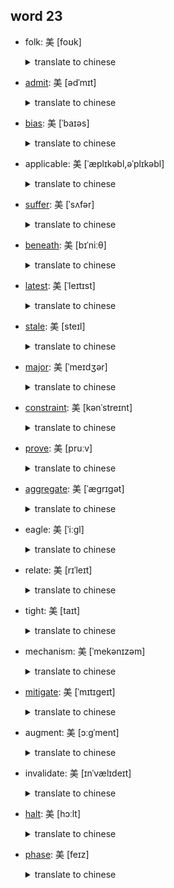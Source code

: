 ## word 23
* folk: 美 [foʊk]  
  <details>
    <summary>translate to chinese</summary>

    n. 民族；:red_circle:人们；亲属（复数）  
    adj. 民间的  
  </details>

* [admit](https://youdao.com/w/admit/#keyfrom=dict2.top): 美 [ədˈmɪt]   
  <details>
    <summary>translate to chinese</summary>

    vt. :red_circle:承认；准许进入；可容纳  
    vi. 承认；容许  
  </details>

* [bias](https://youdao.com/w/bias/#keyfrom=dict2.top): 美 [ˈbaɪəs]    
  <details>
    <summary>translate to chinese</summary>

    n. :red_circle:偏见；偏爱；斜纹  
    vt. 使存偏见  
    adj. 偏斜的  
    ![](https://raw.githubusercontent.com/wangkaiwd/drawing-bed/master/20200311091812.png)
  </details>

* applicable: 美 [ˈæplɪkəbl,əˈplɪkəbl]  
  <details>
    <summary>translate to chinese</summary>
    
    adj. 可适用的；:red_circle:可应用的；合适的
    ![](https://raw.githubusercontent.com/wangkaiwd/drawing-bed/master/20200311221918.png)
    ![](https://raw.githubusercontent.com/wangkaiwd/drawing-bed/master/20200311222210.png)
  </details>

* [suffer](https://dict.youdao.com/w/suffer/#keyfrom=dict2.top): 美 [ˈsʌfər]
  <details>
    <summary>translate to chinese</summary>
    
    vi/vt. 遭受；忍受；经历
  </details>

* [beneath](https://dict.youdao.com/w/beneath/#keyfrom=dict2.top): 美 [bɪˈniːθ]
  <details>
    <summary>translate to chinese</summary>
    
    prep: 在...之下；低于；次于
    n. 在下方；在底下
    ![](https://raw.githubusercontent.com/wangkaiwd/drawing-bed/master/20200315144407.png)
  </details>

* [latest](https://youdao.com/w/eng/latest/#keyfrom=dict2.index): 美 [ˈleɪtɪst]
  <details>
    <summary>translate to chinese</summary>
    
    adj. 最新的，最近的；最迟的，最后的  
    adv. 最迟地；最后地  
    n. (the latest) 最新的事物；最新消息
    ![](https://raw.githubusercontent.com/wangkaiwd/drawing-bed/master/20200320234804.png)
  </details>

* [stale](https://dict.youdao.com/w/stale/#keyfrom=dict2.top): 美 [steɪl]
  <details>
    <summary>translate to chinese</summary>

    adj. 陈腐的；不新鲜的  
    vi/vt. 变陈旧
    ![](https://raw.githubusercontent.com/wangkaiwd/drawing-bed/master/20200321000534.png)
  </details>

* [major](https://dict.youdao.com/w/major/#keyfrom=dict2.top): 美 [ˈmeɪdʒər] 
  <details>
    <summary>translate to chinese</summary>

    adj. **主要的**；重要的；主修的；**较多的**  
    n. [人类]成年人；主修科目  
    vi. 主修  

    majority:  美 [məˈdʒɔːrəti]  
    n. **多数**；成年
    ![](https://raw.githubusercontent.com/wangkaiwd/drawing-bed/master/20200321000901.png)
  </details>

* [constraint](https://www.youdao.com/w/eng/constraint/#keyfrom=dict2.index): 美 [kənˈstreɪnt]
  <details>
    <summary>translate to chinese</summary>

    adj. **约束**；局促，态度不自然；强制
  </details>

* [prove](https://www.youdao.com/w/prove/#keyfrom=dict2.top): 美 [pruːv]
  <details>
    <summary>translate to chinese</summary>

    vt. **证明**；检验；显示  
    vi. 证明是  
    ![](https://raw.githubusercontent.com/wangkaiwd/drawing-bed/master/20200322165406.png)
  </details>

* [aggregate](https://www.youdao.com/w/aggregate/#keyfrom=dict2.top): 美 [ˈæɡrɪɡət]
  <details>
    <summary>translate to chinese</summary>

    n. 合计；集合体  
    adj. 聚合的；合计的；集合的；  
    v. 聚合；集合  
    [![](https://raw.githubusercontent.com/wangkaiwd/drawing-bed/master/20200322170407.png)](https://stackoverflow.com/questions/35837029/aggregate-imports-then-export-in-typescript)
  </details>

* eagle: 美 [ˈiːɡl]
  <details>
    <summary>translate to chinese</summary>

    n. 鹰；鹰状标饰
  </details>
* relate: 美 [rɪˈleɪt]
  <details>
    <summary>translate to chinese</summary>

    vt. 叙述；使...有联系  
    vi. 涉及；认同；符合；与...有某种联系  
    relevant: 美 [ˈreləvənt] adj. 有关的，相关的；有意义的，目的明确的  
    ![](https://raw.githubusercontent.com/wangkaiwd/drawing-bed/master/20200330001108.png)
  </details>

* tight: 美 [taɪt]
  <details>
    <summary>translate to chinese</summary>

    adj. 紧的；密封的；绷紧的
    adv. 紧紧地；彻底地
    ![](https://raw.githubusercontent.com/wangkaiwd/drawing-bed/master/20200330001910.png)
  </details>

* mechanism: 美 [ˈmekənɪzəm]
  <details>
    <summary>translate to chinese</summary>

    n. 机制；原理，途径；进程
    ![](https://raw.githubusercontent.com/wangkaiwd/drawing-bed/master/20200330003326.png)
  </details>

* [mitigate](https://youdao.com/w/eng/mitigate/#keyfrom=dict2.index): 美 [ˈmɪtɪɡeɪt]
  <details>
    <summary>translate to chinese</summary>

    vi/vt. 减轻；缓和
  </details>

* augment: 美 [ɔːɡˈment]
  <details>
    <summary>translate to chinese</summary>

    v/n. 增加；增大
    ![](https://raw.githubusercontent.com/wangkaiwd/drawing-bed/master/20200402101526.png)
  </details>

* invalidate: 美 [ɪnˈvælɪdeɪt]
  <details>
    <summary>translate to chinese</summary>

    vt. 使无效；使无价值  
    the caches  will be invalidated: 缓存将失效
    ![](https://raw.githubusercontent.com/wangkaiwd/drawing-bed/master/20200408223620.png)
  </details>

* [halt](https://dict.youdao.com/w/halt/#keyfrom=dict2.top): 美 [hɔːlt] 
  <details>
    <summary>translate to chinese</summary>

    v. (使)停止；突然停下；犹豫  
    n. 停止  
    adj. 跛的；瘸的
  </details>

* [phase](https://dict.youdao.com/w/phase/#keyfrom=dict2.top): 美 [feɪz]
  <details>
    <summary>translate to chinese</summary>

    n. **时期，阶段**；月相 
    ![](https://raw.githubusercontent.com/wangkaiwd/drawing-bed/master/20200412153402.png)
  </details>